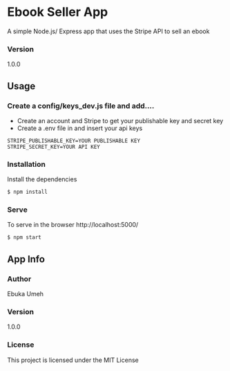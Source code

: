 # Ebook Seller App

A simple Node.js/ Express app that uses the Stripe API to sell an ebook

### Version
1.0.0

## Usage

### Create a config/keys_dev.js file and add....

+ Create an account and Stripe to get your publishable key and secret key
+ Create a .env file in and insert your api keys

````
STRIPE_PUBLISHABLE_KEY=YOUR PUBLISHABLE KEY
STRIPE_SECRET_KEY=YOUR API KEY
````

### Installation

Install the dependencies

```sh
$ npm install
```

### Serve
To serve in the browser http://localhost:5000/

```sh
$ npm start
```

## App Info

### Author

Ebuka Umeh

### Version

1.0.0

### License

This project is licensed under the MIT License